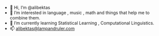 - 👋 Hi, I’m @alibektas
- 👀 I’m interested in language , music , math and things that help me to combine them.
- 🌱 I’m currently learning Statistical Learning , Computational Linguistics.
- 📫 alibektas@lampandruler.com

<!---
alibektas/alibektas is a ✨ special ✨ repository because its `README.md` (this file) appears on your GitHub profile.
You can click the Preview link to take a look at your changes.
--->
